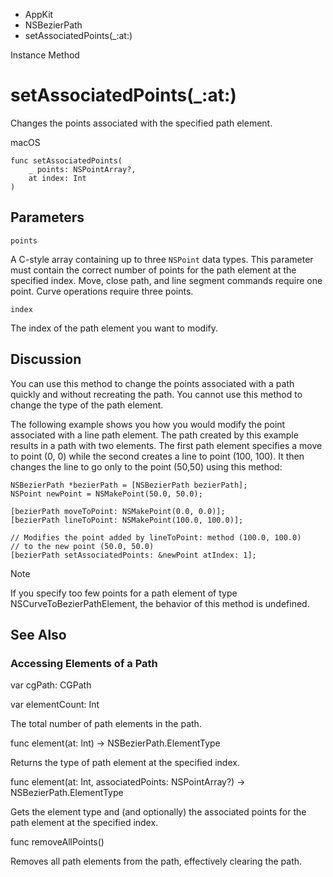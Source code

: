 

- AppKit
- NSBezierPath
-  setAssociatedPoints(\_:at:) 

Instance Method

# setAssociatedPoints(\_:at:)

Changes the points associated with the specified path element.

macOS

``` source
func setAssociatedPoints(
    _ points: NSPointArray?,
    at index: Int
)
```

## Parameters 

`points`  

A C-style array containing up to three `NSPoint` data types. This parameter must contain the correct number of points for the path element at the specified index. Move, close path, and line segment commands require one point. Curve operations require three points.

`index`  

The index of the path element you want to modify.

## Discussion

You can use this method to change the points associated with a path quickly and without recreating the path. You cannot use this method to change the type of the path element.

The following example shows you how you would modify the point associated with a line path element. The path created by this example results in a path with two elements. The first path element specifies a move to point (0, 0) while the second creates a line to point (100, 100). It then changes the line to go only to the point (50,50) using this method:

```
NSBezierPath *bezierPath = [NSBezierPath bezierPath];
NSPoint newPoint = NSMakePoint(50.0, 50.0);

[bezierPath moveToPoint: NSMakePoint(0.0, 0.0)];
[bezierPath lineToPoint: NSMakePoint(100.0, 100.0)];

// Modifies the point added by lineToPoint: method (100.0, 100.0)
// to the new point (50.0, 50.0)
[bezierPath setAssociatedPoints: &newPoint atIndex: 1];
```

Note

If you specify too few points for a path element of type NSCurveToBezierPathElement, the behavior of this method is undefined.

## See Also

### Accessing Elements of a Path

var cgPath: CGPath

var elementCount: Int

The total number of path elements in the path.

func element(at: Int) -> NSBezierPath.ElementType

Returns the type of path element at the specified index.

func element(at: Int, associatedPoints: NSPointArray?) -> NSBezierPath.ElementType

Gets the element type and (and optionally) the associated points for the path element at the specified index.

func removeAllPoints()

Removes all path elements from the path, effectively clearing the path.

